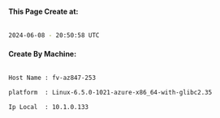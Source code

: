 
   
#### This Page Create at:

```bash

2024-06-08 - 20:50:58 UTC

```

#### Create By Machine:

```bash

Host Name : fv-az847-253

platform  : Linux-6.5.0-1021-azure-x86_64-with-glibc2.35

Ip Local  : 10.1.0.133

```

